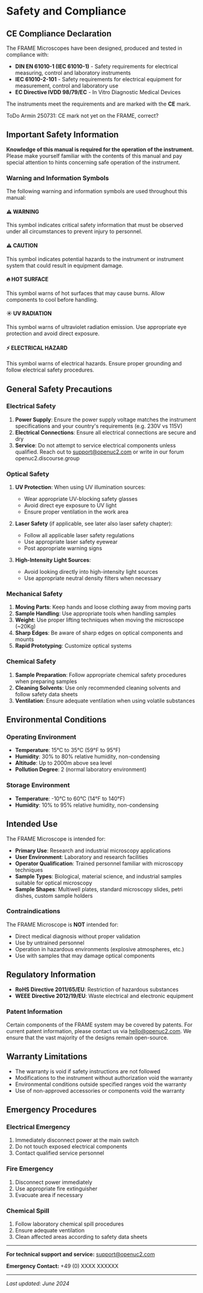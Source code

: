 # Safety and Compliance

## CE Compliance Declaration

The FRAME Microscopes have been designed, produced and tested in compliance with:
- **DIN EN 61010-1 (IEC 61010-1)** - Safety requirements for electrical measuring, control and laboratory instruments
- **IEC 61010-2-101** - Safety requirements for electrical equipment for measurement, control and laboratory use
- **EC Directive IVDD 98/79/EC** - In Vitro Diagnostic Medical Devices

The instruments meet the requirements and are marked with the **CE** mark.

ToDo Armin 250731: CE mark not yet on the FRAME, correct?

## Important Safety Information

**Knowledge of this manual is required for the operation of the instrument.** Please make yourself familiar with the contents of this manual and pay special attention to hints concerning safe operation of the instrument.

### Warning and Information Symbols

The following warning and information symbols are used throughout this manual:

#### ⚠️ **WARNING**
This symbol indicates critical safety information that must be observed under all circumstances to prevent injury to personnel.

#### ⚠️ **CAUTION**
This symbol indicates potential hazards to the instrument or instrument system that could result in equipment damage.

#### 🔥 **HOT SURFACE**
This symbol warns of hot surfaces that may cause burns. Allow components to cool before handling.

#### ☀️ **UV RADIATION**
This symbol warns of ultraviolet radiation emission. Use appropriate eye protection and avoid direct exposure.

#### ⚡ **ELECTRICAL HAZARD**
This symbol warns of electrical hazards. Ensure proper grounding and follow electrical safety procedures.

## General Safety Precautions

### Electrical Safety

1. **Power Supply**: Ensure the power supply voltage matches the instrument specifications and your country's requirements (e.g. 230V vs 115V)
2. **Electrical Connections**: Ensure all electrical connections are secure and dry
3. **Service**: Do not attempt to service electrical components unless qualified. Reach out to support@openuc2.com or write in our forum openuc2.discourse.group

### Optical Safety

1. **UV Protection**: When using UV illumination sources:
   - Wear appropriate UV-blocking safety glasses
   - Avoid direct eye exposure to UV light
   - Ensure proper ventilation in the work area

2. **Laser Safety** (if applicable, see later also laser safety chapter):
   - Follow all applicable laser safety regulations
   - Use appropriate laser safety eyewear
   - Post appropriate warning signs

3. **High-Intensity Light Sources**:
   - Avoid looking directly into high-intensity light sources
   - Use appropriate neutral density filters when necessary

### Mechanical Safety

1. **Moving Parts**: Keep hands and loose clothing away from moving parts
2. **Sample Handling**: Use appropriate tools when handling samples
3. **Weight**: Use proper lifting techniques when moving the microscope (~20Kg)
4. **Sharp Edges**: Be aware of sharp edges on optical components and mounts
5. **Rapid Prototyping**: Customize optical systems

### Chemical Safety

1. **Sample Preparation**: Follow appropriate chemical safety procedures when preparing samples
2. **Cleaning Solvents**: Use only recommended cleaning solvents and follow safety data sheets
3. **Ventilation**: Ensure adequate ventilation when using volatile substances

## Environmental Conditions

### Operating Environment

- **Temperature**: 15°C to 35°C (59°F to 95°F)
- **Humidity**: 30% to 80% relative humidity, non-condensing
- **Altitude**: Up to 2000m above sea level
- **Pollution Degree**: 2 (normal laboratory environment)

### Storage Environment

- **Temperature**: -10°C to 60°C (14°F to 140°F)
- **Humidity**: 10% to 95% relative humidity, non-condensing

## Intended Use

The FRAME Microscope is intended for:

- **Primary Use**: Research and industrial microscopy applications
- **User Environment**: Laboratory and research facilities
- **Operator Qualification**: Trained personnel familiar with microscopy techniques
- **Sample Types**: Biological, material science, and industrial samples suitable for optical microscopy
- **Sample Shapes**: Multiwell plates, standard microscopy slides, petri dishes, custom sample holders

### Contraindications

The FRAME Microscope is **NOT** intended for:
- Direct medical diagnosis without proper validation
- Use by untrained personnel
- Operation in hazardous environments (explosive atmospheres, etc.)
- Use with samples that may damage optical components

## Regulatory Information

- **RoHS Directive 2011/65/EU**: Restriction of hazardous substances
- **WEEE Directive 2012/19/EU**: Waste electrical and electronic equipment

### Patent Information

Certain components of the FRAME system may be covered by patents. For current patent information, please contact us via hello@openuc2.com. We ensure that the vast majority of the designs remain open-source.

## Warranty Limitations

- The warranty is void if safety instructions are not followed
- Modifications to the instrument without authorization void the warranty
- Environmental conditions outside specified ranges void the warranty
- Use of non-approved accessories or components void the warranty

## Emergency Procedures

### Electrical Emergency
1. Immediately disconnect power at the main switch
2. Do not touch exposed electrical components
3. Contact qualified service personnel

### Fire Emergency
1. Disconnect power immediately
2. Use appropriate fire extinguisher 
3. Evacuate area if necessary

### Chemical Spill
1. Follow laboratory chemical spill procedures
2. Ensure adequate ventilation
3. Clean affected areas according to safety data sheets

---

**For technical support and service:** support@openuc2.com

**Emergency Contact:** +49 (0) XXXX XXXXXX

---

*Last updated: June 2024*
